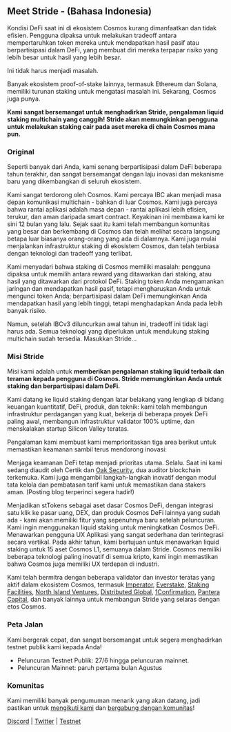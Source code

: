 ## Meet Stride - (Bahasa Indonesia)

Kondisi DeFi saat ini di ekosistem Cosmos kurang dimanfaatkan dan tidak efisien. Pengguna dipaksa untuk melakukan tradeoff antara mempertaruhkan token mereka untuk mendapatkan hasil pasif atau berpartisipasi dalam DeFi, yang membuat diri mereka terpapar risiko yang lebih besar untuk hasil yang lebih besar.

Ini tidak harus menjadi masalah.

Banyak ekosistem proof-of-stake lainnya, termasuk Ethereum dan Solana, memiliki turunan staking untuk mengatasi masalah ini. Sekarang, Cosmos juga punya.

**Kami sangat bersemangat untuk menghadirkan Stride, pengalaman liquid staking multichain yang canggih! Stride akan memungkinkan pengguna untuk melakukan staking cair pada aset mereka di chain Cosmos mana pun.**

### Original

Seperti banyak dari Anda, kami senang berpartisipasi dalam DeFi beberapa tahun terakhir, dan sangat bersemangat dengan laju inovasi dan mekanisme baru yang dikembangkan di seluruh ekosistem.

Kami sangat terdorong oleh Cosmos. Kami percaya IBC akan menjadi masa depan komunikasi multichain - bahkan di luar Cosmos. Kami juga percaya bahwa rantai aplikasi adalah masa depan - rantai aplikasi lebih efisien, terukur, dan aman daripada smart contract. Keyakinan ini membawa kami ke sini 12 bulan yang lalu. Sejak saat itu kami telah membangun komunitas yang besar dan berkembang di Cosmos dan telah melihat secara langsung betapa luar biasanya orang-orang yang ada di dalamnya. Kami juga mulai menjalankan infrastruktur staking di ekosistem Cosmos, dan telah terbiasa dengan teknologi dan tradeoff yang terlibat.

Kami menyadari bahwa staking di Cosmos memiliki masalah: pengguna dipaksa untuk memilih antara reward yang ditawarkan dari staking, atau hasil yang ditawarkan dari protokol DeFi. Staking token Anda mengamankan jaringan dan mendapatkan hasil pasif, tetapi mengharuskan Anda untuk mengunci token Anda; berpartisipasi dalam DeFi memungkinkan Anda mendapatkan hasil yang lebih tinggi, tetapi menghadapkan Anda pada lebih banyak risiko.

Namun, setelah IBCv3 diluncurkan awal tahun ini, tradeoff ini tidak lagi harus ada. Semua teknologi yang diperlukan untuk mendukung staking multichain sudah tersedia. Masukkan Stride...

### Misi Stride

Misi kami adalah untuk **memberikan pengalaman staking liquid terbaik dan teraman kepada pengguna di Cosmos. Stride memungkinkan Anda untuk staking dan berpartisipasi dalam DeFi.**

Kami datang ke liquid staking dengan latar belakang yang lengkap di bidang keuangan kuantitatif, DeFi, produk, dan teknik: kami telah membangun infrastruktur perdagangan yang kuat, bekerja di beberapa proyek DeFi paling awal, membangun infrastruktur validator 100% uptime, dan menskalakan startup Silicon Valley teratas.

Pengalaman kami membuat kami memprioritaskan tiga area berikut untuk memastikan keamanan sambil terus mendorong inovasi:

Menjaga keamanan DeFi tetap menjadi prioritas utama. Selalu. Saat ini kami sedang diaudit oleh Certik dan [Oak Security](https://www.oaksecurity.io/), dua auditor blockchain terkemuka. Kami juga mengambil langkah-langkah inovatif dengan modul tata kelola dan pembatasan tarif kami untuk memastikan dana stakers aman.  (Posting blog terperinci segera hadir!)

Menjadikan stTokens sebagai aset dasar Cosmos DeFi, dengan integrasi satu klik ke pasar uang, DEX, dan produk Cosmos DeFi lainnya yang sudah ada - kami akan memiliki fitur yang sepenuhnya baru setelah peluncuran. Kami ingin menggunakan liquid staking untuk meningkatkan Cosmos DeFi.
Menawarkan pengguna UX Aplikasi yang sangat sederhana dan terintegrasi secara vertikal. Pada akhir tahun, kami bertujuan untuk menawarkan liquid staking untuk 15 aset Cosmos L1, semuanya dalam Stride. Cosmos memiliki beberapa teknologi paling inovatif di semua kripto, kami ingin memastikan bahwa Cosmos juga memiliki UX terdepan di industri.

Kami telah bermitra dengan beberapa validator dan investor teratas yang aktif dalam ekosistem Cosmos, termasuk [Imperator](https://imperator.co/), [Everstake](https://everstake.one/), [Staking Facilities](https://stakingfacilities.com/), [North Island Ventures](https://www.northisland.ventures/), [Distributed Global](https://distributedglobal.com/), [1Confirmation](https://www.1confirmation.com/about), [Pantera Capital](https://panteracapital.com/), dan banyak lainnya untuk membangun Stride yang selaras dengan etos Cosmos.

### Peta Jalan

Kami bergerak cepat, dan sangat bersemangat untuk segera menghadirkan testnet publik kami kepada Anda!

- Peluncuran Testnet Publik: 27/6 hingga peluncuran mainnet.
- Peluncuran Mainnet: paruh pertama bulan Agustus

### Komunitas

Kami memiliki banyak pengumuman menarik yang akan datang, jadi pastikan untuk [mengikuti kami](https://twitter.com/stride_zone) dan [bergabung dengan komunitas](https://discord.gg/GnKmheRDPV)!

[Discord](https://discord.gg/GnKmheRDPV) | [Twitter](https://twitter.com/stride_zone) | [Testnet](https://www.stride.zone/blog/poolparty-testnet)
